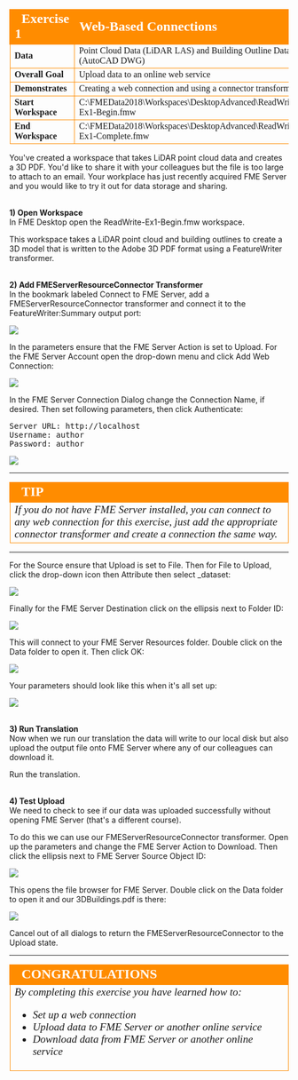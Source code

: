 <!--Exercise Section-->


<table style="border-spacing: 0px;border-collapse: collapse;font-family:serif">
<tr>
<td style="vertical-align:middle;background-color:darkorange;border: 2px solid darkorange">
<i class="fa fa-cogs fa-lg fa-pull-left fa-fw" style="color:white;padding-right: 12px;vertical-align:text-top"></i>
<span style="color:white;font-size:x-large;font-weight: bold">Exercise 1</span>
</td>
<td style="border: 2px solid darkorange;background-color:darkorange;color:white">
<span style="color:white;font-size:x-large;font-weight: bold">Web-Based Connections</span>
</td>
</tr>

<tr>
<td style="border: 1px solid darkorange; font-weight: bold">Data</td>
<td style="border: 1px solid darkorange">Point Cloud Data (LiDAR LAS) and Building Outline Data (AutoCAD DWG) </td>
</tr>

<tr>
<td style="border: 1px solid darkorange; font-weight: bold">Overall Goal</td>
<td style="border: 1px solid darkorange">Upload data to an online web service</td>
</tr>

<tr>
<td style="border: 1px solid darkorange; font-weight: bold">Demonstrates</td>
<td style="border: 1px solid darkorange">Creating a web connection and using a connector transformer</td>
</tr>

<tr>
<td style="border: 1px solid darkorange; font-weight: bold">Start Workspace</td>
<td style="border: 1px solid darkorange">C:\FMEData2018\Workspaces\DesktopAdvanced\ReadWrite-Ex1-Begin.fmw</td>
</tr>

<tr>
<td style="border: 1px solid darkorange; font-weight: bold">End Workspace</td>
<td style="border: 1px solid darkorange">C:\FMEData2018\Workspaces\DesktopAdvanced\ReadWrite-Ex1-Complete.fmw</td>
</tr>

</table>

You've created a workspace that takes LiDAR point cloud data and creates a 3D PDF. You'd like to share it with your colleagues but the file is too large to attach to an email. Your workplace has just recently acquired FME Server and you would like to try it out for data storage and sharing. 

<br>**1) Open Workspace**
<br>In FME Desktop open the ReadWrite-Ex1-Begin.fmw workspace. 

This workspace takes a LiDAR point cloud and building outlines to create a 3D model that is written to the Adobe 3D PDF format using a FeatureWriter transformer.


<br>**2) Add FMEServerResourceConnector Transformer**
<br>In the bookmark labeled Connect to FME Server, add a FMEServerResourceConnector transformer and connect it to the FeatureWriter:Summary output port:

![](./Images/Img3.200.Ex1.FMEServerResourceConnector.png)

In the parameters ensure that the FME Server Action is set to Upload. For the FME Server Account open the drop-down menu and click Add Web Connection:

![](./Images/Img3.201.Ex1.AddWebConnection.png)

In the FME Server Connection Dialog change the Connection Name, if desired. Then set following parameters, then click Authenticate:

<pre>
Server URL: http://localhost
Username: author
Password: author
</pre>

![](./Images/Img3.202.Ex1.ConnectionCredentials.png)

---

<!--Warning Section--> 

<table style="border-spacing: 0px">
<tr>
<td style="vertical-align:middle;background-color:darkorange;border: 2px solid darkorange">
<i class="fa fa-info-circle fa-lg fa-pull-left fa-fw" style="color:white;padding-right: 12px;vertical-align:text-top"></i>
<span style="color:white;font-size:x-large;font-weight: bold;font-family:serif">TIP</span>
</td>
</tr>

<tr>
<td style="border: 1px solid darkorange">
<span style="font-family:serif; font-style:italic; font-size:larger">
If you do not have FME Server installed, you can connect to any web connection for this exercise, just add the appropriate connector transformer and create a connection the same way. 
</span>
</td>
</tr>
</table>

---

For the Source ensure that Upload is set to File. Then for File to Upload, click the drop-down icon then Attribute then select _dataset:

![](./Images/Img3.203.Ex1.SourceFileToUpload.png)

Finally for the FME Server Destination click on the ellipsis next to Folder ID:

![](./Images/Img3.204.Ex1.FolderID.png)

This will connect to your FME Server Resources folder. Double click on the Data folder to open it. Then click OK: 

![](./Images/Img3.205.Ex1.FMEServerFolderSelect.png)

Your parameters should look like this when it's all set up:

![](./Images/Img3.206.Ex1.FMEServerConnectorParam.png)

<br>**3) Run Translation**
<br>Now when we run our translation the data will write to our local disk but also upload the output file onto FME Server where any of our colleagues can download it. 

Run the translation.

<br>**4) Test Upload**
<br>We need to check to see if our data was uploaded successfully without opening FME Server (that's a different course). 

To do this we can use our FMEServerResourceConnector transformer. Open up the parameters and change the FME Server Action to Download. Then click the ellipsis next to FME Server Source Object ID:

![](./Images/Img3.207.Ex1.RequestDownload.png)

This opens the file browser for FME Server. Double click on the Data folder to open it and our 3DBuildings.pdf is there:

![](./Images/Img3.208.Ex1.FolderOutput.png)

Cancel out of all dialogs to return the FMEServerResourceConnector to the Upload state. 


---

<!--Exercise Congratulations Section--> 

<table style="border-spacing: 0px">
<tr>
<td style="vertical-align:middle;background-color:darkorange;border: 2px solid darkorange">
<i class="fa fa-thumbs-o-up fa-lg fa-pull-left fa-fw" style="color:white;padding-right: 12px;vertical-align:text-top"></i>
<span style="color:white;font-size:x-large;font-weight: bold;font-family:serif">CONGRATULATIONS</span>
</td>
</tr>

<tr>
<td style="border: 1px solid darkorange">
<span style="font-family:serif; font-style:italic; font-size:larger">
By completing this exercise you have learned how to:
<ul><li>Set up a web connection</li>
<li>Upload data to FME Server or another online service</li>
<li>Download data from FME Server or another online service</li></ul>
</span>
</td>
</tr>
</table>    
